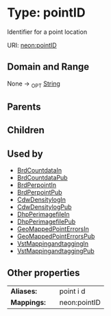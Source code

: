 
# Type: pointID


Identifier for a point location

URI: [neon:pointID](https://data.neonscience.org/pointID)


## Domain and Range

None ->  <sub>OPT</sub> [String](types/String.md)

## Parents


## Children


## Used by

 * [BrdCountdataIn](BrdCountdataIn.md)
 * [BrdCountdataPub](BrdCountdataPub.md)
 * [BrdPerpointIn](BrdPerpointIn.md)
 * [BrdPerpointPub](BrdPerpointPub.md)
 * [CdwDensitylogIn](CdwDensitylogIn.md)
 * [CdwDensitylogPub](CdwDensitylogPub.md)
 * [DhpPerimagefileIn](DhpPerimagefileIn.md)
 * [DhpPerimagefilePub](DhpPerimagefilePub.md)
 * [GeoMappedPointErrorsIn](GeoMappedPointErrorsIn.md)
 * [GeoMappedPointErrorsPub](GeoMappedPointErrorsPub.md)
 * [VstMappingandtaggingIn](VstMappingandtaggingIn.md)
 * [VstMappingandtaggingPub](VstMappingandtaggingPub.md)

## Other properties

|  |  |  |
| --- | --- | --- |
| **Aliases:** | | point i d |
| **Mappings:** | | neon:pointID |


